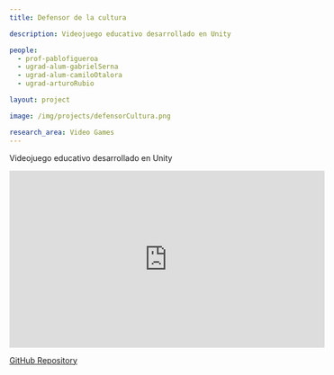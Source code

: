 ```yaml
---
title: Defensor de la cultura

description: Videojuego educativo desarrollado en Unity

people:
  - prof-pablofigueroa
  - ugrad-alum-gabrielSerna
  - ugrad-alum-camiloOtalora
  - ugrad-arturoRubio

layout: project

image: /img/projects/defensorCultura.png

research_area: Video Games
---
```


Videojuego educativo desarrollado en Unity

<center>
  <iframe width="560" height="315" src="https://www.youtube.com/embed/eM0-8YLHb84" title="YouTube video player" frameborder="0" allow="accelerometer; autoplay; clipboard-write; encrypted-media; gyroscope; picture-in-picture" allowfullscreen></iframe>
</center>

[GitHub Repository](https://github.com/Arturony/Tesis_2022)
